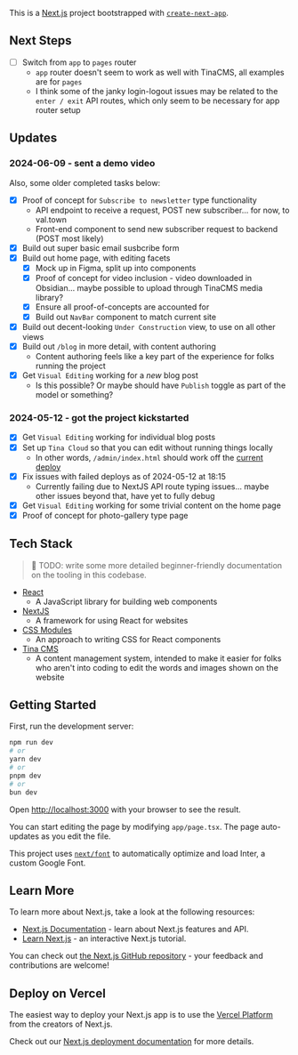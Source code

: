 This is a [Next.js](https://nextjs.org/) project bootstrapped with [`create-next-app`](https://github.com/vercel/next.js/tree/canary/packages/create-next-app).

## Next Steps

- [ ] Switch from `app` to `pages` router
  - `app` router doesn't seem to work as well with TinaCMS, all examples are for `pages`
  - I think some of the janky login-logout issues may be related to the `enter / exit` API routes, which only seem to be necessary for app router setup

## Updates

### 2024-06-09 - sent a demo video

Also, some older completed tasks below:

- [x] Proof of concept for `Subscribe to newsletter` type functionality
  - API endpoint to receive a request, POST new subscriber... for now, to val.town
  - Front-end component to send new subscriber request to backend (POST most likely)
- [x] Build out super basic email susbcribe form
- [x] Build out home page, with editing facets
  - [x] Mock up in Figma, split up into components
  - [x] Proof of concept for video inclusion - video downloaded in Obsidian... maybe possible to upload through TinaCMS media library?
  - [x] Ensure all proof-of-concepts are accounted for
  - [x] Build out `NavBar` component to match current site
- [x] Build out decent-looking `Under Construction` view, to use on all other views
- [x] Build out `/blog` in more detail, with content authoring
  - Content authoring feels like a key part of the experience for folks running the project
- [x] Get `Visual Editing` working for a _new_ blog post
  - Is this possible? Or maybe should have `Publish` toggle as part of the model or something?

### 2024-05-12 - got the project kickstarted

- [x] Get `Visual Editing` working for individual blog posts
- [x] Set up `Tina Cloud` so that you can edit without running things locally
  - In other words, `/admin/index.html` should work off the [current deploy](https://pollinator-pathways-project-website.vercel.app/)
- [x] Fix issues with failed deploys as of 2024-05-12 at 18:15
  - Currently failing due to NextJS API route typing issues... maybe other issues beyond that, have yet to fully debug
- [x] Get `Visual Editing` working for some trivial content on the home page
- [x] Proof of concept for photo-gallery type page

## Tech Stack

> 🚧 TODO: write some more detailed beginner-friendly documentation on the
> tooling in this codebase.

- [React](https://react.dev/)
  - A JavaScript library for building web components
- [NextJS](https://nextjs.org/)
  - A framework for using React for websites
- [CSS Modules](https://github.com/css-modules/css-modules)
  - An approach to writing CSS for React components
- [Tina CMS](https://tina.io/)
  - A content management system, intended to make it easier for folks who aren't into coding to edit the words and images shown on the website

## Getting Started

First, run the development server:

```bash
npm run dev
# or
yarn dev
# or
pnpm dev
# or
bun dev
```

Open [http://localhost:3000](http://localhost:3000) with your browser to see the result.

You can start editing the page by modifying `app/page.tsx`. The page auto-updates as you edit the file.

This project uses [`next/font`](https://nextjs.org/docs/basic-features/font-optimization) to automatically optimize and load Inter, a custom Google Font.

## Learn More

To learn more about Next.js, take a look at the following resources:

- [Next.js Documentation](https://nextjs.org/docs) - learn about Next.js features and API.
- [Learn Next.js](https://nextjs.org/learn) - an interactive Next.js tutorial.

You can check out [the Next.js GitHub repository](https://github.com/vercel/next.js/) - your feedback and contributions are welcome!

## Deploy on Vercel

The easiest way to deploy your Next.js app is to use the [Vercel Platform](https://vercel.com/new?utm_medium=default-template&filter=next.js&utm_source=create-next-app&utm_campaign=create-next-app-readme) from the creators of Next.js.

Check out our [Next.js deployment documentation](https://nextjs.org/docs/deployment) for more details.
